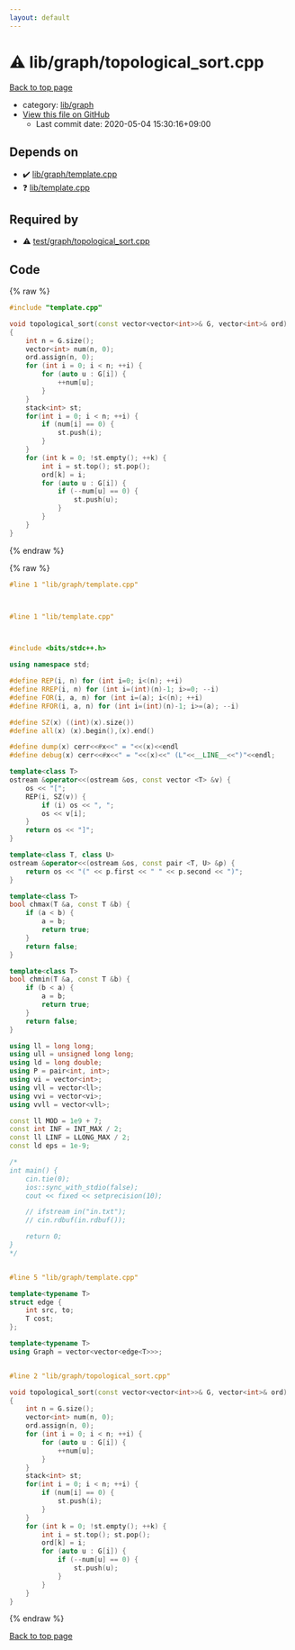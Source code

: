```yaml
---
layout: default
---
```


<!-- mathjax config similar to math.stackexchange -->
<script type="text/javascript" async
  src="https://cdnjs.cloudflare.com/ajax/libs/mathjax/2.7.5/MathJax.js?config=TeX-MML-AM_CHTML">
</script>
<script type="text/x-mathjax-config">
  MathJax.Hub.Config({
    TeX: { equationNumbers: { autoNumber: "AMS" }},
    tex2jax: {
      inlineMath: [ ['$','$'] ],
      processEscapes: true
    },
    "HTML-CSS": { matchFontHeight: false },
    displayAlign: "left",
    displayIndent: "2em"
  });
</script>

<script type="text/javascript" src="https://cdnjs.cloudflare.com/ajax/libs/jquery/3.4.1/jquery.min.js"></script>
<script src="https://cdn.jsdelivr.net/npm/jquery-balloon-js@1.1.2/jquery.balloon.min.js" integrity="sha256-ZEYs9VrgAeNuPvs15E39OsyOJaIkXEEt10fzxJ20+2I=" crossorigin="anonymous"></script>
<script type="text/javascript" src="../../../assets/js/copy-button.js"></script>
<link rel="stylesheet" href="../../../assets/css/copy-button.css" />


# :warning: lib/graph/topological_sort.cpp

<a href="../../../index.html">Back to top page</a>

* category: <a href="../../../index.html#6e267a37887a7dcb68cbf7008d6c7e48">lib/graph</a>
* <a href="{{ site.github.repository_url }}/blob/master/lib/graph/topological_sort.cpp">View this file on GitHub</a>
    - Last commit date: 2020-05-04 15:30:16+09:00




## Depends on

* :heavy_check_mark: <a href="template.cpp.html">lib/graph/template.cpp</a>
* :question: <a href="../template.cpp.html">lib/template.cpp</a>


## Required by

* :warning: <a href="../../test/graph/topological_sort.cpp.html">test/graph/topological_sort.cpp</a>


## Code

<a id="unbundled"></a>
{% raw %}
```cpp
#include "template.cpp"

void topological_sort(const vector<vector<int>>& G, vector<int>& ord)
{
    int n = G.size();
    vector<int> num(n, 0);
    ord.assign(n, 0);
    for (int i = 0; i < n; ++i) {
        for (auto u : G[i]) {
            ++num[u];
        }
    }
    stack<int> st;
    for(int i = 0; i < n; ++i) {
        if (num[i] == 0) {
            st.push(i);
        }
    }
    for (int k = 0; !st.empty(); ++k) {
        int i = st.top(); st.pop();
        ord[k] = i;
        for (auto u : G[i]) {
            if (--num[u] == 0) {
                st.push(u);
            }
        }
    }
}

```
{% endraw %}

<a id="bundled"></a>
{% raw %}
```cpp
#line 1 "lib/graph/template.cpp"



#line 1 "lib/template.cpp"



#include <bits/stdc++.h>

using namespace std;

#define REP(i, n) for (int i=0; i<(n); ++i)
#define RREP(i, n) for (int i=(int)(n)-1; i>=0; --i)
#define FOR(i, a, n) for (int i=(a); i<(n); ++i)
#define RFOR(i, a, n) for (int i=(int)(n)-1; i>=(a); --i)

#define SZ(x) ((int)(x).size())
#define all(x) (x).begin(),(x).end()

#define dump(x) cerr<<#x<<" = "<<(x)<<endl
#define debug(x) cerr<<#x<<" = "<<(x)<<" (L"<<__LINE__<<")"<<endl;

template<class T>
ostream &operator<<(ostream &os, const vector <T> &v) {
    os << "[";
    REP(i, SZ(v)) {
        if (i) os << ", ";
        os << v[i];
    }
    return os << "]";
}

template<class T, class U>
ostream &operator<<(ostream &os, const pair <T, U> &p) {
    return os << "(" << p.first << " " << p.second << ")";
}

template<class T>
bool chmax(T &a, const T &b) {
    if (a < b) {
        a = b;
        return true;
    }
    return false;
}

template<class T>
bool chmin(T &a, const T &b) {
    if (b < a) {
        a = b;
        return true;
    }
    return false;
}

using ll = long long;
using ull = unsigned long long;
using ld = long double;
using P = pair<int, int>;
using vi = vector<int>;
using vll = vector<ll>;
using vvi = vector<vi>;
using vvll = vector<vll>;

const ll MOD = 1e9 + 7;
const int INF = INT_MAX / 2;
const ll LINF = LLONG_MAX / 2;
const ld eps = 1e-9;

/*
int main() {
    cin.tie(0);
    ios::sync_with_stdio(false);
    cout << fixed << setprecision(10);

    // ifstream in("in.txt");
    // cin.rdbuf(in.rdbuf());

    return 0;
}
*/


#line 5 "lib/graph/template.cpp"

template<typename T>
struct edge {
    int src, to;
    T cost;
};

template<typename T>
using Graph = vector<vector<edge<T>>>;


#line 2 "lib/graph/topological_sort.cpp"

void topological_sort(const vector<vector<int>>& G, vector<int>& ord)
{
    int n = G.size();
    vector<int> num(n, 0);
    ord.assign(n, 0);
    for (int i = 0; i < n; ++i) {
        for (auto u : G[i]) {
            ++num[u];
        }
    }
    stack<int> st;
    for(int i = 0; i < n; ++i) {
        if (num[i] == 0) {
            st.push(i);
        }
    }
    for (int k = 0; !st.empty(); ++k) {
        int i = st.top(); st.pop();
        ord[k] = i;
        for (auto u : G[i]) {
            if (--num[u] == 0) {
                st.push(u);
            }
        }
    }
}

```
{% endraw %}

<a href="../../../index.html">Back to top page</a>

